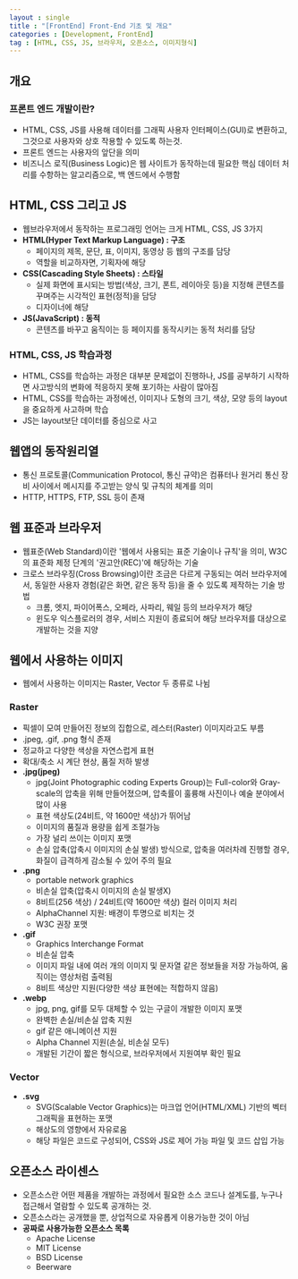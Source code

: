 ```yaml
---
layout : single
title : "[FrontEnd] Front-End 기초 및 개요"
categories : [Development, FrontEnd]
tag : [HTML, CSS, JS, 브라우저, 오픈소스, 이미지형식]
---
```


## 개요
### 프론트 엔드 개발이란?
* HTML, CSS, JS를 사용해 데이터를 그래픽 사용자 인터페이스(GUI)로 변환하고, 그것으로 사용자와 상호 작용할 수 있도록 하는것.
* 프론트 엔드는 사용자의 앞단을 의미
* 비즈니스 로직(Business Logic)은 웹 사이트가 동작하는데 필요한 핵심 데이터 처리를 수항하는 알고리즘으로, 백 엔드에서 수행함
  
## HTML, CSS 그리고 JS
* 웹브라우저에서 동작하는 프로그래밍 언어는 크게 HTML, CSS, JS 3가지
* __HTML(Hyper Text Markup Language) : 구조__
  * 페이지의 제목, 문단, 표, 이미지, 동영상 등 웹의 구조를 담당
  * 역할을 비교하자면, 기획자에 해당
* __CSS(Cascading Style Sheets) : 스타일__
  * 실제 화면에 표시되는 방법(색상, 크기, 폰트, 레이아웃 등)을 지정해 콘텐츠를 꾸며주는 시각적인 표현(정적)을 담당
  * 디자이너에 해당
* __JS(JavaScript) : 동적__
  * 콘텐츠를 바꾸고 움직이는 등 페이지를 동작시키는 동적 처리를 담당

### HTML, CSS, JS 학습과정
* HTML, CSS를 학습하는 과정은 대부분 문제없이 진행하나, JS를 공부하기 시작하면 사고방식의 변화에 적응하지 못해 포기하는 사람이 많아짐
* HTML, CSS를 학습하는 과정에선, 이미지나 도형의 크기, 색상, 모양 등의 layout을 중요하게 사고하며 학습
* JS는 layout보단 데이터를 중심으로 사고

## 웹앱의 동작원리열
* 통신 프로토콜(Communication Protocol, 통신 규약)은 컴퓨터나 원거리 통신 장비 사이에서 메시지를 주고받는 양식 및 규칙의 체계를 의미
* HTTP, HTTPS, FTP, SSL 등이 존재

## 웹 표준과 브라우저
* 웹표준(Web Standard)이란 '웹에서 사용되는 표준 기술이나 규칙'을 의미, W3C의 표준화 제정 단계의 '권고안(REC)'에 해당하는 기술
* 크로스 브라우징(Cross Browsing)이란 조금은 다르게 구동되는 여러 브라우저에서, 동일한 사용자 경험(같은 화면, 같은 동작 등)을 줄 수 있도록 제작하는 기술 방법
  * 크롬, 엣지, 파이어폭스, 오페라, 사파리, 웨일 등의 브라우저가 해당
  * 윈도우 익스플로러의 경우, 서비스 지원이 종료되어 해당 브라우저를 대상으로 개발하는 것을 지양

## 웹에서 사용하는 이미지
* 웹에서 사용하는 이미지는 Raster, Vector 두 종류로 나뉨
### Raster
* 픽셀이 모여 만들어진 정보의 집합으로, 레스터(Raster) 이미지라고도 부름
* .jpeg, .gif, .png 형식 존재
* 정교하고 다양한 색상을 자연스럽게 표현
* 확대/축소 시 계단 현상, 품질 저하 발생
* __.jpg(jpeg)__
  * jpg(Joint Photographic coding Experts Group)는 Full-color와 Gray-scale의 압축을 위해 만들어졌으며, 압축률이 훌륭해 사진이나 예술 분야에서 많이 사용
  * 표현 색상도(24비트, 약 1600만 색상)가 뛰어남
  * 이미지의 품질과 용량을 쉽게 조절가능
  * 가장 널리 쓰이는 이미지 포맷
  * 손실 압축(압축시 이미지의 손실 발생) 방식으로, 압축을 여러차례 진행할 경우, 화질이 급격하게 감소될 수 있어 주의 필요
* __.png__
  * portable network graphics
  * 비손실 압축(압축시 이미지의 손실 발생X) 
  * 8비트(256 색상) / 24비트(약 1600만 색상) 컬러 이미지 처리
  * AlphaChannel 지원: 배경이 투명으로 비치는 것
  * W3C 권장 포맷
* __.gif__
  * Graphics Interchange Format
  * 비손실 압축
  * 이미지 파일 내에 여러 개의 이미지 및 문자열 같은 정보들을 저장 가능하여, 움직이는 영상처럼 출력됨
  * 8비트 색상만 지원(다양한 색상 표현에는 적합하지 않음)
* __.webp__
  * jpg, png, gif를 모두 대체할 수 있는 구글이 개발한 이미지 포맷
  * 완벽한 손실/비손실 압축 지원
  * gif 같은 애니메이션 지원
  * Alpha Channel 지원(손실, 비손실 모두)
  * 개발된 기간이 짧은 형식으로, 브라우저에서 지원여부 확인 필요

### Vector
* __.svg__
  * SVG(Scalable Vector Graphics)는 마크업 언어(HTML/XML) 기반의 벡터 그래픽을 표현하는 포맷
  * 해상도의 영향에서 자유로움
  * 해당 파일은 코드로 구성되어, CSS와 JS로 제어 가능
  파일 및 코드 삽입 가능

## 오픈소스 라이센스
* 오픈소스란 어떤 제품을 개발하는 과정에서 필요한 소스 코드나 설계도를, 누구나 접근해서 열람할 수 있도록 공개하는 것.
* 오픈소스라는 공개했을 뿐, 상업적으로 자유롭게 이용가능한 것이 아님
* __공짜로 사용가능한 오픈소스 목록__
  * Apache License
  * MIT License
  * BSD License
  * Beerware